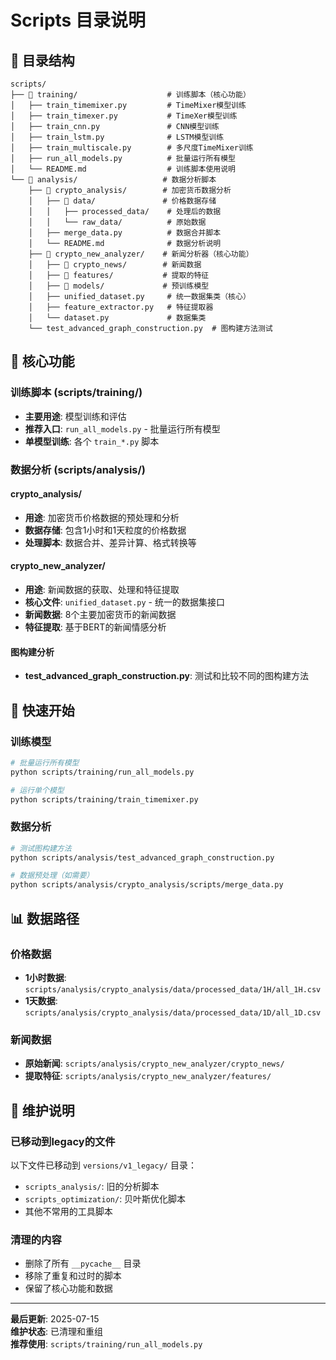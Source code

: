 # Scripts 目录说明

## 📁 目录结构

```
scripts/
├── 📂 training/                    # 训练脚本（核心功能）
│   ├── train_timemixer.py         # TimeMixer模型训练
│   ├── train_timexer.py           # TimeXer模型训练
│   ├── train_cnn.py               # CNN模型训练
│   ├── train_lstm.py              # LSTM模型训练
│   ├── train_multiscale.py        # 多尺度TimeMixer训练
│   ├── run_all_models.py          # 批量运行所有模型
│   └── README.md                  # 训练脚本使用说明
└── 📂 analysis/                   # 数据分析脚本
    ├── 📂 crypto_analysis/        # 加密货币数据分析
    │   ├── 📂 data/               # 价格数据存储
    │   │   ├── processed_data/    # 处理后的数据
    │   │   └── raw_data/          # 原始数据
    │   ├── merge_data.py          # 数据合并脚本
    │   └── README.md              # 数据分析说明
    ├── 📂 crypto_new_analyzer/    # 新闻分析器（核心功能）
    │   ├── 📂 crypto_news/        # 新闻数据
    │   ├── 📂 features/           # 提取的特征
    │   ├── 📂 models/             # 预训练模型
    │   ├── unified_dataset.py     # 统一数据集类（核心）
    │   ├── feature_extractor.py   # 特征提取器
    │   └── dataset.py             # 数据集类
    └── test_advanced_graph_construction.py  # 图构建方法测试
```

## 🎯 核心功能

### 训练脚本 (scripts/training/)
- **主要用途**: 模型训练和评估
- **推荐入口**: `run_all_models.py` - 批量运行所有模型
- **单模型训练**: 各个 `train_*.py` 脚本

### 数据分析 (scripts/analysis/)

#### crypto_analysis/
- **用途**: 加密货币价格数据的预处理和分析
- **数据存储**: 包含1小时和1天粒度的价格数据
- **处理脚本**: 数据合并、差异计算、格式转换等

#### crypto_new_analyzer/
- **用途**: 新闻数据的获取、处理和特征提取
- **核心文件**: `unified_dataset.py` - 统一的数据集接口
- **新闻数据**: 8个主要加密货币的新闻数据
- **特征提取**: 基于BERT的新闻情感分析

#### 图构建分析
- **test_advanced_graph_construction.py**: 测试和比较不同的图构建方法

## 🚀 快速开始

### 训练模型
```bash
# 批量运行所有模型
python scripts/training/run_all_models.py

# 运行单个模型
python scripts/training/train_timemixer.py
```

### 数据分析
```bash
# 测试图构建方法
python scripts/analysis/test_advanced_graph_construction.py

# 数据预处理（如需要）
python scripts/analysis/crypto_analysis/scripts/merge_data.py
```

## 📊 数据路径

### 价格数据
- **1小时数据**: `scripts/analysis/crypto_analysis/data/processed_data/1H/all_1H.csv`
- **1天数据**: `scripts/analysis/crypto_analysis/data/processed_data/1D/all_1D.csv`

### 新闻数据
- **原始新闻**: `scripts/analysis/crypto_new_analyzer/crypto_news/`
- **提取特征**: `scripts/analysis/crypto_new_analyzer/features/`

## 🔧 维护说明

### 已移动到legacy的文件
以下文件已移动到 `versions/v1_legacy/` 目录：
- `scripts_analysis/`: 旧的分析脚本
- `scripts_optimization/`: 贝叶斯优化脚本
- 其他不常用的工具脚本

### 清理的内容
- 删除了所有 `__pycache__` 目录
- 移除了重复和过时的脚本
- 保留了核心功能和数据

---

**最后更新**: 2025-07-15  
**维护状态**: 已清理和重组  
**推荐使用**: `scripts/training/run_all_models.py`
